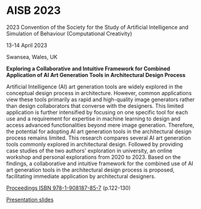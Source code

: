 # AISB 2023

2023 Convention of the Society for the Study of Artificial Intelligence and Simulation of Behaviour (Computational Creativity)

13-14 April 2023

Swansea, Wales, UK

**Exploring a Collaborative and Intuitive Framework for Combined Application of AI Art Generation Tools in Architectural Design Process**

Artificial Intelligence (AI) art generation tools are widely explored in the conceptual design process in architecture. However, common applications view these tools primarily as rapid and high-quality image generators rather than design collaborators that converse with the designers. This limited application is further intensified by focusing on one specific tool for each use and a requirement for expertise in machine learning to design and access advanced functionalities beyond mere image generation. Therefore, the potential for adopting AI art generation tools in the architectural design process remains limited.
This research compares several AI art generation tools commonly explored in architectural design. Followed by providing case studies of the two authors' exploration in university, an online workshop and personal explorations from 2020 to 2023. Based on the findings, a collaborative and intuitive framework for the combined use of AI art generation tools in the architectural design process is proposed,  facilitating immediate application by architectural designers.

[Proceedings ISBN 978-1-908187-85-7](https://drive.google.com/file/d/12dyN6WxmSlSsz778iMFOs3avHf-L16ZB/view?usp=share_link) (p.122-130)

[Presentation slides](https://drive.google.com/file/d/1L2WtJNsW_ZGxjf9pK6KLizCFzJS6z4mR/view?usp=share_link)
